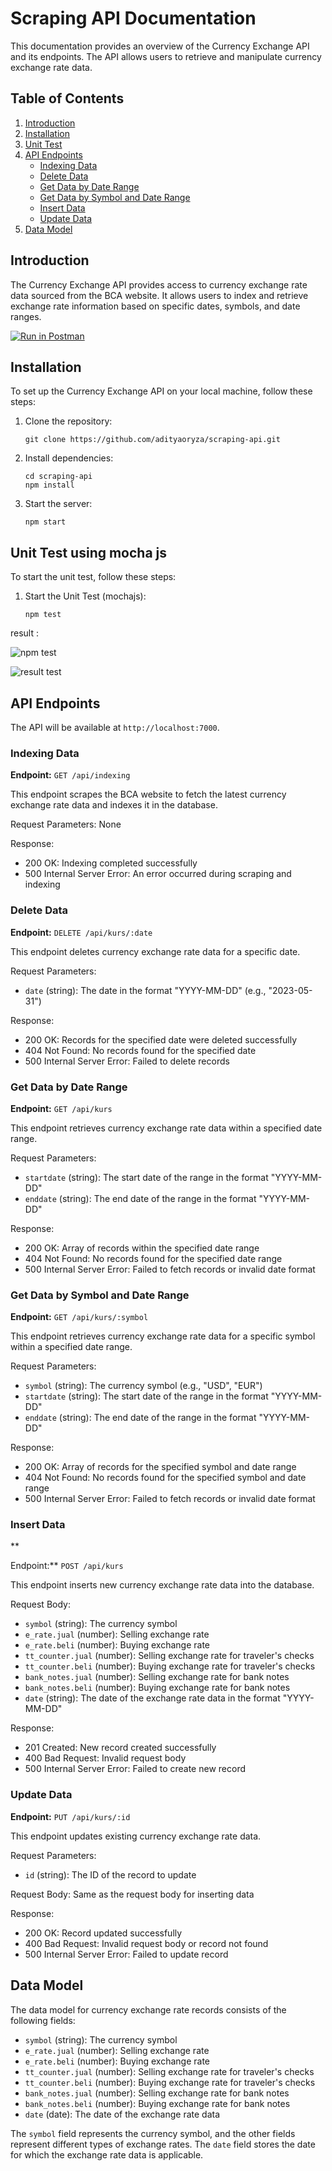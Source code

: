 # Scraping API Documentation

This documentation provides an overview of the Currency Exchange API and its endpoints. The API allows users to retrieve and manipulate currency exchange rate data.

## Table of Contents

1. [Introduction](#introduction)
2. [Installation](#installation)
3. [Unit Test](#Unit-Test-using-mocha-js)
4. [API Endpoints](#api-endpoints)
   - [Indexing Data](#indexing-data)
   - [Delete Data](#delete-data)
   - [Get Data by Date Range](#get-data-by-date-range)
   - [Get Data by Symbol and Date Range](#get-data-by-symbol-and-date-range)
   - [Insert Data](#insert-data)
   - [Update Data](#update-data)
5. [Data Model](#data-model)

## Introduction

The Currency Exchange API provides access to currency exchange rate data sourced from the BCA website. It allows users to index and retrieve exchange rate information based on specific dates, symbols, and date ranges.

[![Run in Postman](https://run.pstmn.io/button.svg)](https://app.getpostman.com/run-collection/24306967-165e8aa4-8654-4777-a239-ff215e726635?action=collection%2Ffork&source=rip_markdown&collection-url=entityId%3D24306967-165e8aa4-8654-4777-a239-ff215e726635%26entityType%3Dcollection%26workspaceId%3Dc9c80bd5-c9a2-4a28-87b9-1ceb6490df07)

## Installation

To set up the Currency Exchange API on your local machine, follow these steps:

1. Clone the repository:

   ```
   git clone https://github.com/adityaoryza/scraping-api.git
   ```

2. Install dependencies:

   ```
   cd scraping-api
   npm install
   ```

3. Start the server:

   ```
   npm start
   ```

## Unit Test using mocha js

To start the unit test, follow these steps:

1. Start the Unit Test (mochajs):

   ```
   npm test
   ```

result :

![npm test](./readme-img/npm-test.png)

![result test](./readme-img/result.png)

## API Endpoints

The API will be available at `http://localhost:7000`.

### Indexing Data

**Endpoint:** `GET /api/indexing`

This endpoint scrapes the BCA website to fetch the latest currency exchange rate data and indexes it in the database.

Request Parameters: None

Response:

- 200 OK: Indexing completed successfully
- 500 Internal Server Error: An error occurred during scraping and indexing

### Delete Data

**Endpoint:** `DELETE /api/kurs/:date`

This endpoint deletes currency exchange rate data for a specific date.

Request Parameters:

- `date` (string): The date in the format "YYYY-MM-DD" (e.g., "2023-05-31")

Response:

- 200 OK: Records for the specified date were deleted successfully
- 404 Not Found: No records found for the specified date
- 500 Internal Server Error: Failed to delete records

### Get Data by Date Range

**Endpoint:** `GET /api/kurs`

This endpoint retrieves currency exchange rate data within a specified date range.

Request Parameters:

- `startdate` (string): The start date of the range in the format "YYYY-MM-DD"
- `enddate` (string): The end date of the range in the format "YYYY-MM-DD"

Response:

- 200 OK: Array of records within the specified date range
- 404 Not Found: No records found for the specified date range
- 500 Internal Server Error: Failed to fetch records or invalid date format

### Get Data by Symbol and Date Range

**Endpoint:** `GET /api/kurs/:symbol`

This endpoint retrieves currency exchange rate data for a specific symbol within a specified date range.

Request Parameters:

- `symbol` (string): The currency symbol (e.g., "USD", "EUR")
- `startdate` (string): The start date of the range in the format "YYYY-MM-DD"
- `enddate` (string): The end date of the range in the format "YYYY-MM-DD"

Response:

- 200 OK: Array of records for the specified symbol and date range
- 404 Not Found: No records found for the specified symbol and date range
- 500 Internal Server Error: Failed to fetch records or invalid date format

### Insert Data

\*\*

Endpoint:\*\* `POST /api/kurs`

This endpoint inserts new currency exchange rate data into the database.

Request Body:

- `symbol` (string): The currency symbol
- `e_rate.jual` (number): Selling exchange rate
- `e_rate.beli` (number): Buying exchange rate
- `tt_counter.jual` (number): Selling exchange rate for traveler's checks
- `tt_counter.beli` (number): Buying exchange rate for traveler's checks
- `bank_notes.jual` (number): Selling exchange rate for bank notes
- `bank_notes.beli` (number): Buying exchange rate for bank notes
- `date` (string): The date of the exchange rate data in the format "YYYY-MM-DD"

Response:

- 201 Created: New record created successfully
- 400 Bad Request: Invalid request body
- 500 Internal Server Error: Failed to create new record

### Update Data

**Endpoint:** `PUT /api/kurs/:id`

This endpoint updates existing currency exchange rate data.

Request Parameters:

- `id` (string): The ID of the record to update

Request Body: Same as the request body for inserting data

Response:

- 200 OK: Record updated successfully
- 400 Bad Request: Invalid request body or record not found
- 500 Internal Server Error: Failed to update record

## Data Model

The data model for currency exchange rate records consists of the following fields:

- `symbol` (string): The currency symbol
- `e_rate.jual` (number): Selling exchange rate
- `e_rate.beli` (number): Buying exchange rate
- `tt_counter.jual` (number): Selling exchange rate for traveler's checks
- `tt_counter.beli` (number): Buying exchange rate for traveler's checks
- `bank_notes.jual` (number): Selling exchange rate for bank notes
- `bank_notes.beli` (number): Buying exchange rate for bank notes
- `date` (date): The date of the exchange rate data

The `symbol` field represents the currency symbol, and the other fields represent different types of exchange rates. The `date` field stores the date for which the exchange rate data is applicable.
